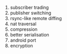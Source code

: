 1. subscriber trading
1. publisher switching
1. rsync-like remote diffing
2. nat traversal
3. compression
4. better serialisation
5. android port
5. encryption
